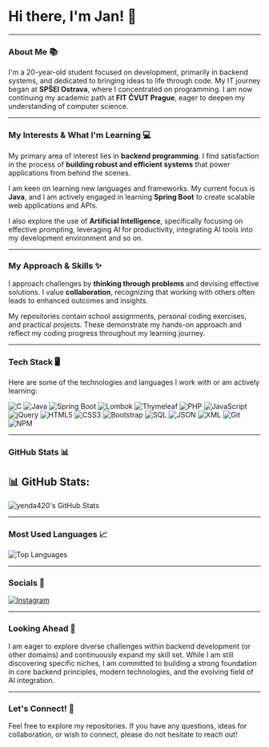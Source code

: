 # Hi there, I'm Jan! 👋

---

### About Me 📚

I'm a 20-year-old student focused on development, primarily in backend systems, and dedicated to bringing ideas to life through code. My IT journey began at **SPŠEI Ostrava**, where I concentrated on programming. I am now continuing my academic path at **FIT ČVUT Prague**, eager to deepen my understanding of computer science.

---

### My Interests & What I'm Learning 💻

My primary area of interest lies in **backend programming**. I find satisfaction in the process of **building robust and efficient systems** that power applications from behind the scenes.

I am keen on learning new languages and frameworks. My current focus is **Java**, and I am actively engaged in learning **Spring Boot** to create scalable web applications and APIs.

I also explore the use of **Artificial Intelligence**, specifically focusing on effective prompting, leveraging AI for productivity, integrating AI tools into my development environment and so on.

---

### My Approach & Skills ✨

I approach challenges by **thinking through problems** and devising effective solutions. I value **collaboration**, recognizing that working with others often leads to enhanced outcomes and insights.

My repositories contain school assignments, personal coding exercises, and practical projects. These demonstrate my hands-on approach and reflect my coding progress throughout my learning journey.

---

### Tech Stack 🖥️

Here are some of the technologies and languages I work with or am actively learning:

![C](https://img.shields.io/badge/C-00599C?style=for-the-badge&logo=c&logoColor=white)
![Java](https://img.shields.io/badge/Java-ED8B00?style=for-the-badge&logo=openjdk&logoColor=white)
![Spring Boot](https://img.shields.io/badge/Spring_Boot-6DB33F?style=for-the-badge&logo=spring-boot&logoColor=white)
![Lombok](https://img.shields.io/badge/Lombok-ED1C24?style=for-the-badge&logo=lombok&logoColor=white)
![Thymeleaf](https://img.shields.io/badge/Thymeleaf-005F0F?style=for-the-badge&logo=thymeleaf&logoColor=white)
![PHP](https://img.shields.io/badge/PHP-777BB4?style=for-the-badge&logo=php&logoColor=white)
![JavaScript](https://img.shields.io/badge/JavaScript-F7DF1E?style=for-the-badge&logo=javascript&logoColor=black)
![jQuery](https://img.shields.io/badge/jQuery-0769AD?style=for-the-badge&logo=jquery&logoColor=white)
![HTML5](https://img.shields.io/badge/HTML5-E34F26?style=for-the-badge&logo=html5&logoColor=white)
![CSS3](https://img.shields.io/badge/CSS3-1572B6?style=for-the-badge&logo=css3&logoColor=white)
![Bootstrap](https://img.shields.io/badge/Bootstrap-7952B3?style=for-the-badge&logo=bootstrap&logoColor=white)
![SQL](https://img.shields.io/badge/SQL-336791?style=for-the-badge&logo=postgresql&logoColor=white)
![JSON](https://img.shields.io/badge/JSON-000000?style=for-the-badge&logo=json&logoColor=white)
![XML](https://img.shields.io/badge/XML-FF6600?style=for-the-badge&logo=xml&logoColor=white)
![Git](https://img.shields.io/badge/Git-F05032?style=for-the-badge&logo=git&logoColor=white)
![NPM](https://img.shields.io/badge/NPM-CB3837?style=for-the-badge&logo=npm&logoColor=white)

---

### GitHub Stats 📊

## 📊 GitHub Stats:

![yenda420's GitHub Stats](https://github-readme-stats.vercel.app/api?username=yenda420&show_icons=true&theme=dark&count_private=true&hide=prs,issues&hide_border=true)

---

### Most Used Languages 📈

![Top Languages](https://github-readme-stats.vercel.app/api/top-langs/?username=yenda420&layout=compact&theme=dark&hide_border=true)

---

### Socials 🔗

[![Instagram](https://img.shields.io/badge/Instagram-%23E4405F.svg?style=for-the-badge&logo=Instagram&logoColor=white)](https://instagram.com/honzycek_)

---

### Looking Ahead 🚀

I am eager to explore diverse challenges within backend development (or other domains) and continuously expand my skill set. While I am still discovering specific niches, I am committed to building a strong foundation in core backend principles, modern technologies, and the evolving field of AI integration.

---

### Let's Connect! 🤝

Feel free to explore my repositories. If you have any questions, ideas for collaboration, or wish to connect, please do not hesitate to reach out!
